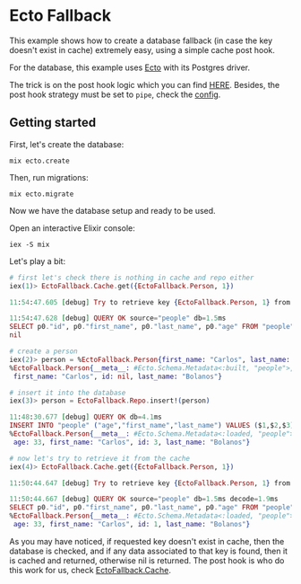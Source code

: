 # Ecto Fallback

This example shows how to create a database fallback (in case the key doesn't
exist in cache) extremely easy, using a simple cache post hook.

For the database, this example uses [Ecto](https://github.com/elixir-ecto/ecto)
with its Postgres driver.

The trick is on the post hook logic which you can find [HERE](lib/ecto_fallback/cache.ex#L7-L21).
Besides, the post hook strategy must be set to `pipe`, check the [config](config/config.exs#L16).

## Getting started

First, let's create the database:

```
mix ecto.create
```

Then, run migrations:

```
mix ecto.migrate
```

Now we have the database setup and ready to be used.

Open an interactive Elixir console:

```
iex -S mix
```

Let's play a bit:

```elixir
# first let's check there is nothing in cache and repo either
iex(1)> EctoFallback.Cache.get({EctoFallback.Person, 1})

11:54:47.605 [debug] Try to retrieve key {EctoFallback.Person, 1} from database

11:54:47.628 [debug] QUERY OK source="people" db=1.5ms
SELECT p0."id", p0."first_name", p0."last_name", p0."age" FROM "people" AS p0 WHERE (p0."id" = $1) [1]
nil

# create a person
iex(2)> person = %EctoFallback.Person{first_name: "Carlos", last_name: "Bolanos", age: 33}
%EctoFallback.Person{__meta__: #Ecto.Schema.Metadata<:built, "people">, age: 33,
 first_name: "Carlos", id: nil, last_name: "Bolanos"}

# insert it into the database
iex(3)> person = EctoFallback.Repo.insert!(person)

11:48:30.677 [debug] QUERY OK db=4.1ms
INSERT INTO "people" ("age","first_name","last_name") VALUES ($1,$2,$3) RETURNING "id" [33, "Carlos", "Bolanos"]
%EctoFallback.Person{__meta__: #Ecto.Schema.Metadata<:loaded, "people">,
 age: 33, first_name: "Carlos", id: 3, last_name: "Bolanos"}

# now let's try to retrieve it from the cache
iex(4)> EctoFallback.Cache.get({EctoFallback.Person, 1})

11:50:44.647 [debug] Try to retrieve key {EctoFallback.Person, 1} from database

11:50:44.667 [debug] QUERY OK source="people" db=1.5ms decode=1.9ms
SELECT p0."id", p0."first_name", p0."last_name", p0."age" FROM "people" AS p0 WHERE (p0."id" = $1) [1]
%EctoFallback.Person{__meta__: #Ecto.Schema.Metadata<:loaded, "people">,
 age: 33, first_name: "Carlos", id: 1, last_name: "Bolanos"}
```

As you may have noticed, if requested key doesn't exist in cache, then the
database is checked, and if any data associated to that key is found, then
it is cached and returned, otherwise nil is returned. The post hook is who
do this work for us, check [EctoFallback.Cache](lib/ecto_fallback/cache.ex#L7-L21).
